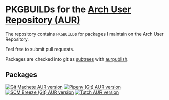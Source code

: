 # PKGBUILDs for the [Arch User Repository (AUR)](https://www.archlinux.org/)
The repository contains `PKGBUILD`s for packages I maintain on the Arch User Repository.

Feel free to submit pull requests.

Packages are checked into git as [subtrees](https://github.com/git/git/blob/master/contrib/subtree/git-subtree.txt) with [aurpublish](https://github.com/eli-schwartz/aurpublish).

## Packages

[![Git Machete AUR version](https://img.shields.io/aur/version/git-machete.svg?label=git-machete&style=for-the-badge)](https://aur.archlinux.org/packages/git-machete/)
[![Pipenv (Git) AUR version](https://img.shields.io/badge/python--pipenv-git-blue.svg?style=for-the-badge)](https://aur.archlinux.org/packages/python-pipenv-git/)
[![SCM Breeze (Git) AUR version](https://img.shields.io/badge/scm__breeze-git-blue.svg?style=for-the-badge)](https://aur.archlinux.org/packages/scm_breeze-git/)
[![Tutch AUR version](https://img.shields.io/aur/version/tutch.svg?label=tutch&style=for-the-badge)](https://aur.archlinux.org/packages/tutch/)
